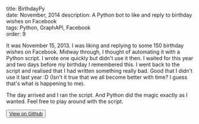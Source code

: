 title: BirthdayPy  
date: November, 2014
description: A Python bot to like and reply to birthday wishes on Facebook  
tags: Python, GraphAPI, Facebook  
order: 9

It was November 15, 2013\. I was liking and replying to some 150 birthday wishes on Facebook. Midway through, I thought of automating it with a Python script. I wrote one quickly but didn't use it then. I waited for this year and two days before my birthday I remembered this. I went back to the script and realised that I had written something really bad. Good that I didn't use it last year :D (Isn't it true that we all become better with time? I guess that's what is happening to me).

The day arrived and I ran the script. And Python did the magic exactly as I wanted. Feel free to play around with the script.

<button type="button" class="btn btn-info ">[View on Github](http://github.com/astronomersiva/birthdayWishesReplier/)</button>
<script src="https://gist.github.com/astronomersiva/35a68973bc2b1a023f94.js"></script>
